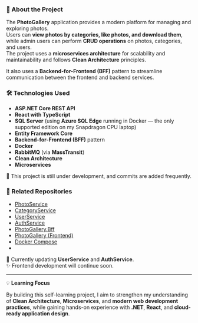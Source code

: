 ### 📸 About the Project

The **PhotoGallery** application provides a modern platform for managing and exploring photos.  
Users can **view photos by categories, like photos, and download them**, while admin users can perform **CRUD operations** on photos, categories, and users.  
The project uses a **microservices architecture** for scalability and maintainability and follows **Clean Architecture** principles.  

It also uses a **Backend-for-Frontend (BFF)** pattern to streamline communication between the frontend and backend services.


### 🛠️ Technologies Used
- **ASP.NET Core REST API**  
- **React with TypeScript**  
- **SQL Server** (using **Azure SQL Edge** running in Docker — the only supported edition on my Snapdragon CPU laptop)  
- **Entity Framework Core**  
- **Backend-for-Frontend (BFF)** pattern  
- **Docker**  
- **RabbitMQ** (via **MassTransit**)  
- **Clean Architecture**  
- **Microservices**

🚧 This project is still under development, and commits are added frequently.

### 🔗 Related Repositories
- [PhotoService](https://github.com/scsfdev/PhotoService)  
- [CategoryService](https://github.com/scsfdev/CategoryService)  
- [UserService](https://github.com/scsfdev/UserService)  
- [AuthService](https://github.com/scsfdev/AuthService)  
- [PhotoGallery.Bff](https://github.com/scsfdev/PhotoGallery.Bff)  
- [PhotoGallery (Frontend)](https://github.com/scsfdev/PhotoGallery)
- [Docker Compose](https://github.com/scsfdev/PhotoGallery-Project/blob/main/docker-compose.yml)
- 
🧩 Currently updating **UserService** and **AuthService**.  
✨ Frontend development will continue soon.

---

💡 **Learning Focus**

By building this self-learning project, I aim to strengthen my understanding of **Clean Architecture**, **Microservices**, and **modern web development practices**, while gaining hands-on experience with **.NET**, **React**, and **cloud-ready application design**.
